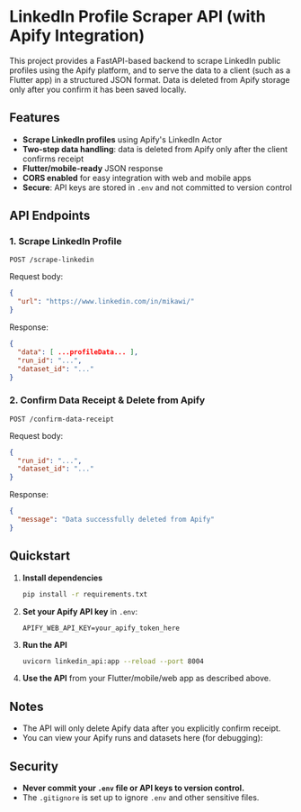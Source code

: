 # LinkedIn Profile Scraper API (with Apify Integration)

This project provides a FastAPI-based backend to scrape LinkedIn public profiles using the Apify platform, and to serve the data to a client (such as a Flutter app) in a structured JSON format. Data is deleted from Apify storage only after you confirm it has been saved locally.

## Features
- **Scrape LinkedIn profiles** using Apify's LinkedIn Actor
- **Two-step data handling**: data is deleted from Apify only after the client confirms receipt
- **Flutter/mobile-ready** JSON response
- **CORS enabled** for easy integration with web and mobile apps
- **Secure**: API keys are stored in `.env` and not committed to version control

## API Endpoints

### 1. Scrape LinkedIn Profile
`POST /scrape-linkedin`

Request body:
```json
{
  "url": "https://www.linkedin.com/in/mikawi/"
}
```

Response:
```json
{
  "data": [ ...profileData... ],
  "run_id": "...",
  "dataset_id": "..."
}
```

### 2. Confirm Data Receipt & Delete from Apify
`POST /confirm-data-receipt`

Request body:
```json
{
  "run_id": "...",
  "dataset_id": "..."
}
```

Response:
```json
{
  "message": "Data successfully deleted from Apify"
}
```

## Quickstart

1. **Install dependencies**
   ```sh
   pip install -r requirements.txt
   ```
2. **Set your Apify API key** in `.env`:
   ```env
   APIFY_WEB_API_KEY=your_apify_token_here
   ```
3. **Run the API**
   ```sh
   uvicorn linkedin_api:app --reload --port 8004
   ```
4. **Use the API** from your Flutter/mobile/web app as described above.

## Notes
- The API will only delete Apify data after you explicitly confirm receipt.
- You can view your Apify runs and datasets here (for debugging):
  <!-- supreme_coder/linkedin-profile-scraper -->

## Security
- **Never commit your `.env` file or API keys to version control.**
- The `.gitignore` is set up to ignore `.env` and other sensitive files.
